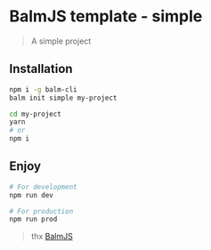# BalmJS template - simple

> A simple project

## Installation

```sh
npm i -g balm-cli
balm init simple my-project

cd my-project
yarn
# or
npm i
```

## Enjoy

```sh
# For development
npm run dev

# For production
npm run prod
```

> thx [BalmJS](https://balmjs.com/)
